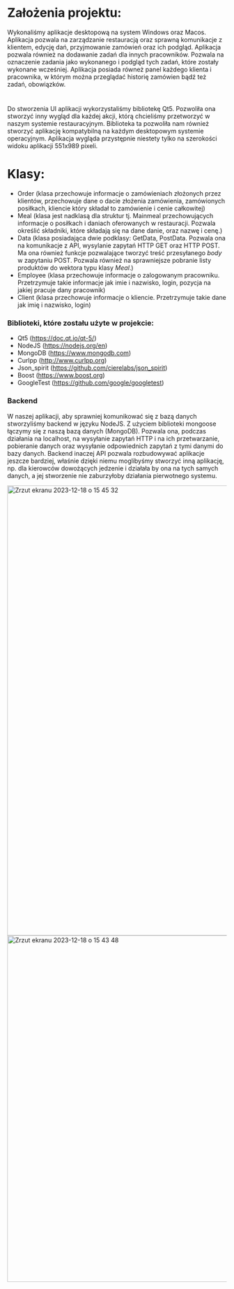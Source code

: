 # Założenia projektu: 
Wykonaliśmy aplikacje desktopową na system Windows oraz Macos. Aplikacja pozwala na zarządzanie restauracją oraz sprawną komunikacje z klientem,
edycję dań, przyjmowanie zamówień oraz ich podgląd. Aplikacja pozwala również na dodawanie zadań dla innych pracowników. 
Pozwala na oznaczenie zadania jako wykonanego i podgląd tych zadań, które zostały wykonane wcześniej. 
Aplikacja posiada równeż panel każdego klienta i pracownika, w którym można przeglądać historię zamówien bądź też zadań, obowiązków.
#
Do stworzenia UI aplikacji wykorzystaliśmy bibliotekę Qt5. Pozwoliła ona stworzyć inny wygląd dla każdej akcji, którą chcieliśmy przetworzyć w naszym systemie
restauracyjnym. Biblioteka ta pozwoliła nam również stworzyć aplikację kompatybilną na każdym desktopowym systemie operacyjnym. Aplikacja wygląda przystępnie 
niestety tylko na szerokości widoku aplikacji 551x989 pixeli.

# Klasy:

- Order (klasa przechowuje informacje o zamówieniach złożonych przez klientów, przechowuje dane o dacie 
złożenia zamówienia, zamówionych posiłkach, kliencie który składał to zamówienie i cenie całkowitej)
- Meal (klasa jest nadklasą dla struktur tj. Mainmeal przechowujących informacje o posiłkach i daniach 
oferowanych w restauracji. Pozwala określić składniki, które składają się na dane danie, oraz nazwę i cenę.)
- Data (klasa posiadająca dwie podklasy: GetData, PostData. Pozwala ona na komunikacje z API, wysylanie zapytań 
HTTP GET oraz HTTP POST. Ma ona również funkcje pozwalające tworzyć treść przesyłanego _body_ w zapytaniu POST. 
Pozwala również na sprawniejsze pobranie listy produktów do wektora typu klasy _Meal_.)
- Employee (klasa przechowuje informacje o zalogowanym pracowniku. Przetrzymuje takie informacje jak imie i nazwisko, login, 
pozycja na jakiej pracuje dany pracownik)
- Client (klasa przechowuje informacje o kliencie. Przetrzymuje takie dane jak imię i nazwisko, login)

### Biblioteki, które zostału użyte w projekcie: 
- Qt5 (https://doc.qt.io/qt-5/)
- NodeJS (https://nodejs.org/en)
- MongoDB (https://www.mongodb.com)
- Curlpp (http://www.curlpp.org)
- Json_spirit (https://github.com/cierelabs/json_spirit)
- Boost (https://www.boost.org)
- GoogleTest (https://github.com/google/googletest)

### Backend
W naszej aplikacji, aby sprawniej komunikować się z bazą danych stworzyliśmy backend w języku NodeJS.
Z użyciem biblioteki mongoose łączymy się z naszą bazą danych (MongoDB). 
Pozwala ona, podczas działania na localhost, na wysyłanie zapytań HTTP i na ich przetwarzanie, pobieranie 
danych oraz wysyłanie odpowiednich zapytań z tymi danymi do bazy danych. Backend inaczej API pozwala rozbudowywać 
aplikacje jeszcze bardziej, właśnie dzięki niemu moglibyśmy stworzyć inną aplikację, np. dla kierowców dowożących jedzenie
i działała by ona na tych samych danych, a jej stworzenie nie zaburzyłoby działania pierwotnego systemu. 

<img width="1030" alt="Zrzut ekranu 2023-12-18 o 15 45 32" src="https://github.com/IgnacyMermer/SystemRestauracji/assets/60555082/64787d4c-e372-4845-a4c5-d6239ee907b4">
<img width="793" alt="Zrzut ekranu 2023-12-18 o 15 43 48" src="https://github.com/IgnacyMermer/SystemRestauracji/assets/60555082/7408722c-c9f3-43e1-96f3-f223ccb291a9">
